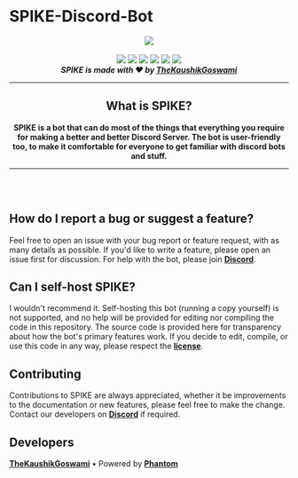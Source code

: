 
# SPIKE-Discord-Bot

<!--Copyright 2021 TheKaushikGoswami <https:github.com/TheKaushikGoswami>

Licensed under the Apache License, Version 2.0(the "License");
you may not use this file except in compliance with the License.
You may obtain a copy of the License at

http://www.apache.org/licenses/LICENSE-2.0
 
Unless required by applicable law or agreed to in writing, software
distributed under the License is distributed on an "AS IS" BASIS,
    WITHOUT WARRANTIES OR CONDITIONS OF ANY KIND, either express or implied.
    See the License for the specific language governing permissions and
limitations under the License.
-->
<div align="center">
    <img src="https://camo.githubusercontent.com/a6d891796227299aba9e78e8a6c0fd9fb8e622d20ba86bf1c9f1db7f9033ad78/68747470733a2f2f696d616765732d6578742d322e646973636f72646170702e6e65742f65787465726e616c2f565f587177433148586f787343747730584a5445434c4b2d3835344b726e795545644e70456550445f67772f2533467769647468253344313339352532366865696768742533443334392f68747470732f6d656469612e646973636f72646170702e6e65742f6174746163686d656e74732f3832313634393532323637323932363734302f3834353639353136323930353931393531382f5350494b452d62616e6e65722e706e67" align="center">
  <br>
  <br>
  <img src="https://img.shields.io/github/stars/TheKaushikGoswami/SPIKE-Discord-Bot?style=for-the-badge&logo=github">
  <img src="https://img.shields.io/github/languages/top/TheKaushikGoswami/SPIKE-Discord-Bot?style=for-the-badge&logo=python&color=red">
  <img src="https://img.shields.io/github/forks/TheKaushikGoswami/SPIKE-Discord-Bot?style=for-the-badge&logo=github&color=orange">
  <img src="https://img.shields.io/github/v/release/TheKaushikGoswami/SPIKE-Discord-Bot?style=for-the-badge&logo=github&color=green">
  <img src="https://img.shields.io/badge/Library-discord.py-cyan?style=for-the-badge&label=Library&logo=gitbook">
  <img src="https://img.shields.io/badge/License-Apache--2.0--License-pink?style=for-the-badge&label=License&logo=apache">
  <br>
 <strong> <i>SPIKE is made with ❤️ by <u>TheKaushikGoswami</u></i></strong>
 <br>
 <hr>
  
## What is SPIKE?
<strong>SPIKE is a bot that can do most of the things that everything you require for making a better and better Discord Server. The bot is user-friendly too, to make it comfortable for everyone to get familiar with discord bots and stuff.</strong>
  <hr>

<br>
<br>

</div>

## How do I report a bug or suggest a feature?
Feel free to open an issue with your bug report or feature request, with as many details as possible. If you'd like to write a feature, please open an issue first for discussion. For help with the bot, please join [**Discord**](https://discord.gg/EdHv7ZgF3M).

## Can I self-host SPIKE?
I wouldn't recommend it. Self-hosting this bot (running a copy yourself) is not supported, and no help will be provided for editing nor compiling the code in this repository. The source code is provided here for transparency about how the bot's primary features work. If you decide to edit, compile, or use this code in any way, please respect the [**license**](https://github.com/TheKaushikGoswami/SPIKE-Discord-Bot/blob/main/LICENSE).

## Contributing
Contributions to SPIKE are always appreciated, whether it be improvements to the documentation or new features, please feel free to make the change. Contact our developers on  [**Discord**](https://discord.gg/EdHv7ZgF3M) if required.

## Developers 
[**TheKaushikGoswami**](https://github.com/TheKaushikGoswami) • Powered by [**Phantom**](https://github.com/PHANTOM-14)

